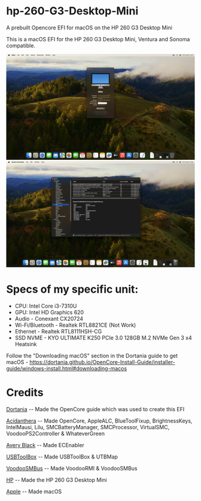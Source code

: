 # hp-260-G3-Desktop-Mini
A prebuilt Opencore EFI for macOS on the HP 260 G3 Desktop Mini

This is a macOS EFI for the HP 260 G3 Desktop Mini, Ventura and Sonoma compatible.

![Screenshot](https://github.com/khunto06/HP-260-G3-Desktop-Mini/blob/main/01.png)
![Screenshot](https://github.com/khunto06/HP-260-G3-Desktop-Mini/blob/main/02.png)

# Specs of my specific unit:
* CPU: Intel Core i3-7310U
* GPU: Intel HD Graphics 620
* Audio - Conexant CX20724
* Wi-Fi/Bluetooth - Realtek RTL8821CE (Not Work)
* Ethernet - Realtek RTL8111HSH-CG
* SSD NVME - KYO ULTIMATE K250 PCIe 3.0 128GB M.2 NVMe Gen 3 x4 Heatsink

Follow the "Downloading macOS" section in the Dortania guide to get macOS - https://dortania.github.io/OpenCore-Install-Guide/installer-guide/windows-install.html#downloading-macos


# Credits

[Dortania](https://github.com/dortania) -- Made the OpenCore guide which was used to create this EFI

[Acidanthera](https://github.com/acidanthera) -- Made OpenCore, AppleALC, BlueToolFixup, BrightnessKeys, IntelMausi, Lilu, SMCBatteryManager, SMCProcessor, VirtualSMC, VoodooPS2Controller & WhateverGreen

[Avery Black](https://github.com/1Revenger1) -- Made ECEnabler

[USBToolBox](https://github.com/USBToolBox) -- Made USBToolBox & UTBMap

[VoodooSMBus](https://github.com/VoodooSMBus) -- Made VoodooRMI & VoodooSMBus

[HP](https://www.hp.com/us-en/home.html) -- Made the HP 260 G3 Desktop Mini

[Apple](https://www.apple.com/ca/) -- Made macOS
